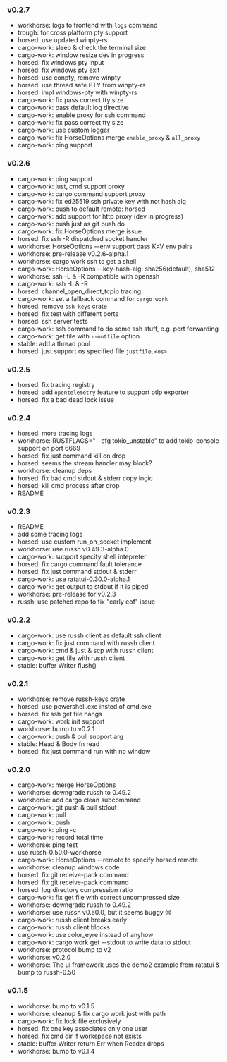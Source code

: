 ### v0.2.7

- workhorse: logs to frontend with `logs` command
- trough: for cross platform pty support
- horsed: use updated winpty-rs
- cargo-work: sleep & check the terminal size
- cargo-work: window resize dev in progress
- horsed: fix windows pty input
- horsed: fix windows pty exit
- horsed: use conpty, remove winpty
- horsed: use thread safe PTY from winpty-rs
- horsed: impl windows-pty with winpty-rs
- cargo-work: fix pass correct tty size
- cargo-work: pass default log directive
- cargo-work: enable proxy for ssh command
- cargo-work: fix pass correct tty size
- cargo-work: use custom logger
- cargo-work: fix HorseOptions merge `enable_proxy` & `all_proxy`
- cargo-work: ping <REMOTE> support

### v0.2.6

- cargo-work: ping <REMOTE> support
- cargo-work: just, cmd support proxy
- cargo-work: cargo command support proxy
- cargo-work: fix ed25519 ssh private key with not hash alg
- cargo-work: push to default remote: horsed
- cargo-work: add support for http proxy (dev in progress)
- cargo-work: push <REMOTE> <BRANCH> just as git push do
- cargo-work: fix HorseOptions merge issue
- horsed: fix ssh -R dispatched socket handler
- workhorse: HorseOptions --env support pass K=V env pairs
- workhorse: pre-release v0.2.6-alpha.1
- workhorse: cargo work ssh to get a shell
- cargo-work: HorseOptions --key-hash-alg: sha256(default), sha512
- workhorse: ssh -L & -R compatible with openssh
- cargo-work: ssh -L & -R
- horsed: channel_open_direct_tcpip tracing
- cargo-work: set a fallback command for `cargo work`
- horsed: remove `ssh-keys` crate
- horsed: fix test with different ports
- horsed: ssh server tests
- cargo-work: ssh command to do some ssh stuff, e.g. port forwarding
- cargo-work: get file with `--outfile` option
- stable: add a thread pool
- horsed: just support os specified file `justfile.<os>`

### v0.2.5

- horsed: fix tracing registry
- horsed: add `opentelemetry` feature to support otlp exporter
- horsed: fix a bad dead lock issue

### v0.2.4

- horsed: more tracing logs
- workhorse: RUSTFLAGS="--cfg tokio_unstable" to add tokio-console support on port 6669
- horsed: fix just command kill on drop
- horsed: seems the stream handler may block?
- workhorse: cleanup deps
- horsed: fix bad cmd stdout & stderr copy logic
- horsed: kill cmd process after drop
- README

### v0.2.3

- README
- add some tracing logs
- horsed: use custom run_on_socket implement
- workhorse: use russh v0.49.3-alpha.0
- cargo-work: support specify shell intepreter
- horsed: fix cargo command fault tolerance
- horsed: fix just command stdout & stderr
- cargo-work: use ratatui-0.30.0-alpha.1
- cargo-work: get output to stdout if it is piped
- workhorse: pre-release for v0.2.3
- russh: use patched repo to fix "early eof" issue

### v0.2.2

- cargo-work: use russh client as default ssh client
- cargo-work: fix just command with russh client
- cargo-work: cmd & just & scp with russh client
- cargo-work: get file with russh client
- stable: buffer Writer flush()

### v0.2.1

- workhorse: remove russh-keys crate
- horsed: use powershell.exe insted of cmd.exe
- horsed: fix ssh get file hangs
- cargo-work: work init support
- workhorse: bump to v0.2.1
- cargo-work: push & pull support <BRANCH> arg
- stable: Head & Body fn read
- horsed: fix just command run with no window

### v0.2.0

- cargo-work: merge HorseOptions
- workhorse: downgrade russh to 0.49.2
- workhorse: add cargo clean subcommand
- cargo-work: git push & pull stdout
- cargo-work: pull <REMOTE>
- cargo-work: push <REMOTE>
- cargo-work: ping -c <COUNT>
- cargo-work: record total time
- workhorse: ping test
- use russh-0.50.0-workhorse
- cargo-work: HorseOptions --remote to specify horsed remote
- workhorse: cleanup windows code
- horsed: fix git receive-pack command
- horsed: fix git receive-pack command
- horsed: log directory compression ratio
- cargo-work: fix get file with correct uncompressed size
- workhorse: downgrade russh to 0.49.2
- workhorse: use russh v0.50.0, but it seems buggy 😢
- cargo-work: russh client breaks early
- cargo-work: russh client blocks
- cargo-work: use color_eyre instead of anyhow
- cargo-work: cargo work get --stdout to write data to stdout
- workhorse: protocol bump to v2
- workhorse: v0.2.0
- workhorse: The ui framework uses the demo2 example from ratatui & bump to russh-0.50

### v0.1.5

- workhorse: bump to v0.1.5
- workhorse: cleanup & fix cargo work just with path
- cargo-work: fix lock file exclusively
- horsed: fix one key associates only one user
- horsed: fix cmd dir if workspace not exists
- stable: buffer Writer return Err when Reader drops
- workhorse: bump to v0.1.4
